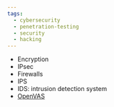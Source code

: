 ```yaml
---
tags:
  - cybersecurity
  - penetration-testing
  - security
  - hacking
---
```





- Encryption
- IPsec
- Firewalls
- IPS
- IDS: intrusion detection system
- [OpenVAS](https://en.wikipedia.org/wiki/OpenVAS)
